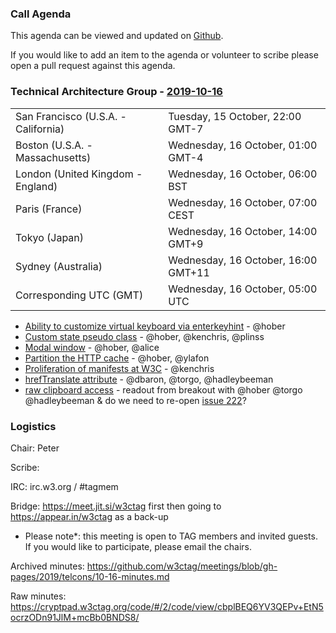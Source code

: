 ### Call Agenda

This agenda can be viewed and updated on [Github](https://github.com/w3ctag/meetings/blob/gh-pages/2019/telcons/10-16-agenda.md).

If you would like to add an item to the agenda or volunteer to scribe please open a pull request against this agenda.

### Technical Architecture Group - [2019-10-16](https://www.timeanddate.com/worldclock/converter.html?iso=20191016T050000&p1=224&p2=43&p3=136&p4=195&p5=248&p6=240)

<table>
<tr><td> San Francisco (U.S.A. - California) <td> Tuesday, 15 October, 22:00 GMT-7</td></tr>
<tr><td> Boston (U.S.A. - Massachusetts) <td> Wednesday, 16 October, 01:00 GMT-4</td></tr>
<tr><td> London (United Kingdom - England) <td> Wednesday, 16 October, 06:00 BST</td></tr>
<tr><td> Paris (France) <td> Wednesday, 16 October, 07:00 CEST</td></tr>
<tr><td> Tokyo (Japan) <td> Wednesday, 16 October, 14:00 GMT+9</td></tr>
<tr><td> Sydney (Australia) <td> Wednesday, 16 October, 16:00 GMT+11</td></tr>
<tr><td> Corresponding UTC (GMT) <td> Wednesday, 16 October, 05:00 UTC</td></tr>
</table>

* [Ability to customize virtual keyboard via enterkeyhint](https://github.com/w3ctag/design-reviews/issues/380) - @hober
* [Custom state pseudo class](https://github.com/w3ctag/design-reviews/issues/428) - @hober, @kenchris, @plinss
* [Modal window](https://github.com/w3ctag/design-reviews/issues/427) - @hober, @alice
* [Partition the HTTP cache](https://github.com/w3ctag/design-reviews/issues/424) - @hober, @ylafon
* [Proliferation of manifests at W3C](https://github.com/w3ctag/design-reviews/issues/423) - @kenchris
* [hrefTranslate attribute](https://github.com/w3ctag/design-reviews/issues/301) - @dbaron, @torgo, @hadleybeeman
* [raw clipboard access](https://github.com/w3ctag/design-reviews/issues/406) - readout from breakout with @hober @torgo @hadleybeeman & do we need to re-open [issue 222](https://github.com/w3ctag/design-reviews/issues/222)?

### Logistics

Chair: Peter

Scribe:

IRC: irc.w3.org / #tagmem

Bridge: https://meet.jit.si/w3ctag first then going to https://appear.in/w3ctag as a back-up

* Please note*: this meeting is open to TAG members and invited guests. If you would like to participate, please email the chairs.

Archived minutes: https://github.com/w3ctag/meetings/blob/gh-pages/2019/telcons/10-16-minutes.md

Raw minutes: https://cryptpad.w3ctag.org/code/#/2/code/view/cbplBEQ6YV3QEPv+EtN5ocrzODn91JlM+mcBb0BNDS8/
